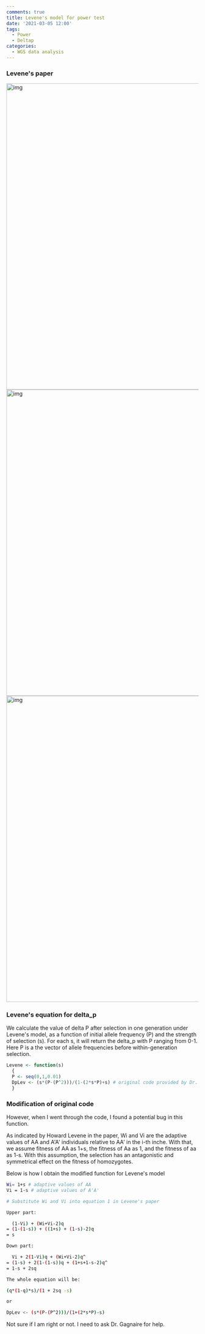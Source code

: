 ```yaml
---
comments: true
title: Levene's model for power test
date: '2021-03-05 12:00'
tags:
  - Power
  - Deltap
categories:
  - WGS data analysis
--- 
```


### Levene's paper

<img src="https://hzz0024.github.io/images/Paper/0001.jpg" alt="img" width="800"/>

<img src="https://hzz0024.github.io/images/Paper/0002.jpg" alt="img" width="800"/>

<img src="https://hzz0024.github.io/images/Paper/0003.jpg" alt="img" width="800"/>


### Levene's equation for delta_p

We calculate the value of delta P after selection in one generation under Levene's model, as a function of initial allele frequency (P) and the strength of selection (s). For each s, it will return the delta_p with P ranging from 0-1. Here P is a the vector of allele frequencies before within-generation selection. 

```R
Levene <- function(s)
  {
  P <- seq(0,1,0.01)
  DpLev <- (s*(P-(P^2)))/(1-(2*s*P)+s) # original code provided by Dr. Gagnaire
  }
```

### Modification of original code

However, when I went through the code, I found a potential bug in this function. 

As indicated by Howard Levene in the paper, Wi and Vi are the adaptive values of AA and A'A' individuals relative to AA' in the i-th inche. With that, we assume fitness of AA as 1+s, the fitness of Aa as 1, and the fitness of aa as 1-s. With this assumption, the selection has an antagonistic and symmetrical effect on the fitness of homozygotes.

Below is how I obtain the modified function for Levene's model

```sh
Wi= 1+s # adaptive values of AA
Vi = 1-s # adaptive values of A'A' 

# Substitute Wi and Vi into equation 1 in Levene's paper

Upper part: 

  (1-Vi) + (Wi+Vi-2)q 
= (1-(1-s)) + ((1+s) + (1-s)-2)q 
= s

Down part:

  Vi + 2(1-Vi)q + (Wi+Vi-2)q^ 
= (1-s) + 2(1-(1-s))q + (1+s+1-s-2)q^ 
= 1-s + 2sq

The whole equation will be:

(q*(1-q)*s)/(1 + 2sq -s)

or 

DpLev <- (s*(P-(P^2)))/(1+(2*s*P)-s)
```

Not sure if I am right or not. I need to ask Dr. Gagnaire for help.
